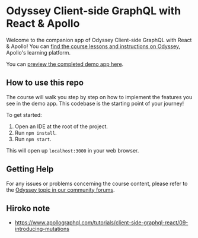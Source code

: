 # Odyssey Client-side GraphQL with React & Apollo

Welcome to the companion app of Odyssey Client-side GraphQL with React & Apollo! You can [find the course lessons and instructions on Odyssey](https://odyssey.apollographql.com/client-side-graphql-react), Apollo's learning platform.

You can [preview the completed demo app here](https://odyssey-catstronauts.netlify.app/).

## How to use this repo

The course will walk you step by step on how to implement the features you see in the demo app. This codebase is the starting point of your journey!

To get started:

1. Open an IDE at the root of the project.
1. Run `npm install`.
1. Run `npm start`.

This will open up `localhost:3000` in your web browser.

## Getting Help

For any issues or problems concerning the course content, please refer to the [Odyssey topic in our community forums](https://community.apollographql.com/tags/c/help/6/odyssey).

## Hiroko note

- https://www.apollographql.com/tutorials/client-side-graphql-react/09-introducing-mutations
